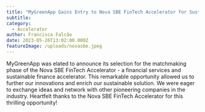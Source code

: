 ```yaml
---
title: "MyGreenApp Gains Entry to Nova SBE FinTech Accelerator for Sustainable Finance Innovation"
subtitle: 
category:
  - Accelerator
author: Francisca Falcão
date: 2023-05-26T13:02:00.000Z
featureImage: /uploads/novasbe.jpeg
---
```

MyGreenApp was elated to announce its selection for the matchmaking phase of the Nova SBE FinTech Accelerator - a financial services and sustainable finance accelerator. This remarkable opportunity allowed us to further our innovations and enrich our sustainable solution. We were eager to exchange ideas and network with other pioneering companies in the industry. Heartfelt thanks to the Nova SBE FinTech Accelerator for this thrilling opportunity!
